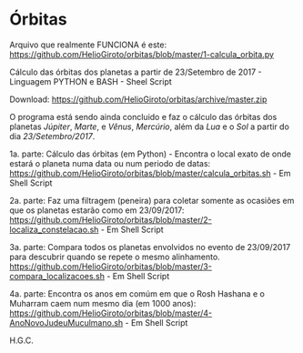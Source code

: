 # Órbitas
Arquivo que realmente FUNCIONA é este: https://github.com/HelioGiroto/orbitas/blob/master/1-calcula_orbita.py

Cálculo das órbitas dos planetas a partir de 23/Setembro de 2017 - Linguagem PYTHON e BASH - Sheel Script

Download: https://github.com/HelioGiroto/orbitas/archive/master.zip

O programa está sendo ainda concluido e faz o cálculo das órbitas dos planetas *Júpiter*, *Marte*, e *Vênus*, *Mercúrio*, além da *Lua* e o *Sol* a partir do dia *23/Setembro/2017*. 

1a. parte: Cálculo das órbitas (em Python) - Encontra o local exato de onde estará o planeta numa data ou num periodo de datas: 
https://github.com/HelioGiroto/orbitas/blob/master/calcula_orbitas.sh   - Em Shell Script

2a. parte: Faz uma filtragem (peneira) para coletar somente as ocasiões em que os planetas estarão como em 23/09/2017:
https://github.com/HelioGiroto/orbitas/blob/master/2-localiza_constelacao.sh   - Em Shell Script

3a. parte: Compara todos os planetas envolvidos no evento de 23/09/2017 para descubrir quando se repete o mesmo alinhamento.
https://github.com/HelioGiroto/orbitas/blob/master/3-compara_localizacoes.sh   - Em Shell Script

4a. parte: Encontra os anos em comúm em que o Rosh Hashana e o Muharram caem num mesmo dia (em 1000 anos):
https://github.com/HelioGiroto/orbitas/blob/master/4-AnoNovoJudeuMuculmano.sh  - Em Shell Script


H.G.C.
